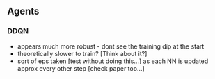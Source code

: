 ## Agents
### DDQN
- appears much more robust - dont see the training dip at the start
- theoretically slower to train? [Think about it?]
- sqrt of eps taken [test without doing this...] as each NN is updated approx every other step [check paper too...]
